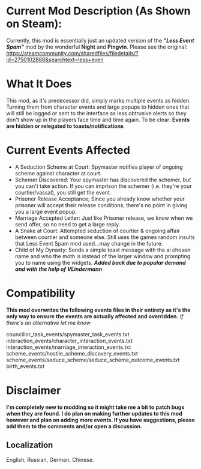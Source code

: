 # Current Mod Description (As Shown on Steam):
Currently, this mod is essentially just an updated version of the ***"Less Event Spam"*** mod by the wonderful **Night** and **Pingvin**. Please see the original: https://steamcommunity.com/sharedfiles/filedetails/?id=2750102888&searchtext=less+even

# What It Does
This mod, as it's predecessor did, simply marks multiple events as hidden. Turning them from character events and large popups to hidden ones that will still be logged or sent to the interface as less obtrusive alerts so they don't show up in the players face time and time again. To be clear: **Events are hidden or relegated to toasts/notifications**

# Current Events Affected
* A Seduction Scheme at Court: Spymaster notifies player of ongoing scheme against character at court. 
* Schemer Discovered: Your spymaster has discovered the schemer, but you can't take action. If you can imprison the schemer (i.e. they're your courtier/vassal), you still get the event.
* Prisoner Release Acceptance; Since you already know whether your prisoner will accept their release conditions, there's no point in giving you a large event popup.
* Marriage Accepted Letter: Just like Prisoner release, we know when we send offer, so no need to get a large reply.
* A Snake at Court: Attempted seduction of courtier & ongoing affair between courtier and someone else. Still uses the games random insults that Less Event Spam mod used...may change in the future.
* Child of My Dynasty: Sends a simple toast message with the ai chosen name and who the moth is instead of the larger window and prompting you to name using the widgets. ***Added back due to popular demand and with the help of VLindermann***

# Compatibility
**This mod overwrites the following events files in their entirety as it's the only way to ensure the events are actually affected and overridden.** *If there's an alternative let me know*

councillor_task_events/spymaster_task_events.txt
interaction_events/character_interaction_events.txt
interaction_events/marriage_interaction_events.txt
scheme_events/hostile_scheme_discovery_events.txt
scheme_events/seduce_scheme/seduce_scheme_outcome_events.txt
birth_events.txt

# Disclaimer
**I'm completely new to modding so it might take me a bit to patch bugs when they are found.
I do plan on making further updates to this mod however and plan on adding more events. If you have suggestions, please add them to the comments and/or open a discussion.**

## Localization
English, Russian, German, Chinese.